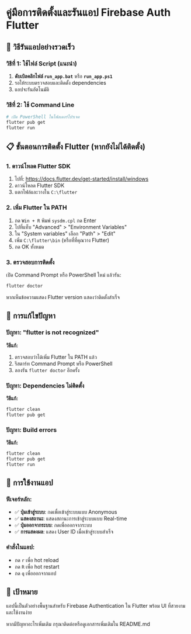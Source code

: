 # คู่มือการติดตั้งและรันแอป Firebase Auth Flutter

## 🚀 วิธีรันแอปอย่างรวดเร็ว

### วิธีที่ 1: ใช้ไฟล์ Script (แนะนำ)

1. **ดับเบิลคลิกไฟล์ `run_app.bat`** หรือ **`run_app.ps1`**
2. รอให้ระบบตรวจสอบและติดตั้ง dependencies
3. แอปจะรันอัตโนมัติ

### วิธีที่ 2: ใช้ Command Line

```bash
# เปิด PowerShell ในโฟลเดอร์โปรเจค
flutter pub get
flutter run
```

## 📋 ขั้นตอนการติดตั้ง Flutter (หากยังไม่ได้ติดตั้ง)

### 1. ดาวน์โหลด Flutter SDK

1. ไปที่: https://docs.flutter.dev/get-started/install/windows
2. ดาวน์โหลด Flutter SDK
3. แตกไฟล์และวางใน `C:\flutter`

### 2. เพิ่ม Flutter ใน PATH

1. กด `Win + R` พิมพ์ `sysdm.cpl` กด Enter
2. ไปที่แท็บ "Advanced" > "Environment Variables"
3. ใน "System variables" เลือก "Path" > "Edit"
4. เพิ่ม `C:\flutter\bin` (หรือที่ที่คุณวาง Flutter)
5. กด OK ทั้งหมด

### 3. ตรวจสอบการติดตั้ง

เปิด Command Prompt หรือ PowerShell ใหม่ แล้วรัน:

```bash
flutter doctor
```

หากเห็นข้อความแสดง Flutter version แสดงว่าติดตั้งสำเร็จ

## 🔧 การแก้ไขปัญหา

### ปัญหา: "flutter is not recognized"

**วิธีแก้:**
1. ตรวจสอบว่าได้เพิ่ม Flutter ใน PATH แล้ว
2. รีสตาร์ท Command Prompt หรือ PowerShell
3. ลองรัน `flutter doctor` อีกครั้ง

### ปัญหา: Dependencies ไม่ติดตั้ง

**วิธีแก้:**
```bash
flutter clean
flutter pub get
```

### ปัญหา: Build errors

**วิธีแก้:**
```bash
flutter clean
flutter pub get
flutter run
```

## 📱 การใช้งานแอป

### ฟีเจอร์หลัก:
- ✅ **ปุ่มเข้าสู่ระบบ**: กดเพื่อเข้าสู่ระบบแบบ Anonymous
- ✅ **แสดงสถานะ**: แสดงสถานะการเข้าสู่ระบบแบบ Real-time
- ✅ **ปุ่มออกจากระบบ**: กดเพื่อออกจากระบบ
- ✅ **การแสดงผล**: แสดง User ID เมื่อเข้าสู่ระบบสำเร็จ

### คำสั่งในแอป:
- กด `r` เพื่อ hot reload
- กด `R` เพื่อ hot restart
- กด `q` เพื่อออกจากแอป

## 🎯 เป้าหมาย

แอปนี้เป็นตัวอย่างพื้นฐานสำหรับ Firebase Authentication ใน Flutter พร้อม UI ที่สวยงามและใช้งานง่าย

หากมีปัญหาอะไรเพิ่มเติม กรุณาติดต่อหรือดูเอกสารเพิ่มเติมใน README.md 